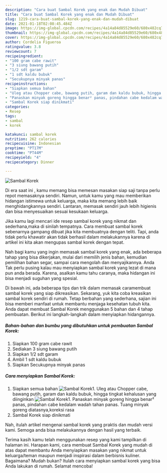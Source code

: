 ```yaml
---
description: "Cara buat Sambal Korek yang enak dan Mudah Dibuat"
title: "Cara buat Sambal Korek yang enak dan Mudah Dibuat"
slug: 1219-cara-buat-sambal-korek-yang-enak-dan-mudah-dibuat
date: 2021-01-18T02:08:45.484Z
image: https://img-global.cpcdn.com/recipes/4a14a84d85529e60/680x482cq70/sambal-korek-foto-resep-utama.jpg
thumbnail: https://img-global.cpcdn.com/recipes/4a14a84d85529e60/680x482cq70/sambal-korek-foto-resep-utama.jpg
cover: https://img-global.cpcdn.com/recipes/4a14a84d85529e60/680x482cq70/sambal-korek-foto-resep-utama.jpg
author: Cordelia Figueroa
ratingvalue: 3.8
reviewcount: 7
recipeingredient:
- "100 gram cabe rawit"
- "3 siung bawang putih"
- "1/2 sdt garam"
- "1 sdt kaldu bubuk"
- "Secukupnya minyak panas"
recipeinstructions:
- "Siapkan semua bahan"
- "Uleg atau Chopper cabe, bawang putih, garam dan kaldu bubuk, hingga tingkat kehalusan yang diinginkan"
- "Panaskan minyak goreng hingga benar² panas, pindahan cabe kedalam wadah tahan panas. Tuang minyak goreng diatasnya,koreksi rasa"
- "Sambal Korek siap dinikmati"
categories:
- Resep
tags:
- sambal
- korek

katakunci: sambal korek 
nutrition: 262 calories
recipecuisine: Indonesian
preptime: "PT17M"
cooktime: "PT44M"
recipeyield: "4"
recipecategory: Dinner

---
```



![Sambal Korek](https://img-global.cpcdn.com/recipes/4a14a84d85529e60/680x482cq70/sambal-korek-foto-resep-utama.jpg)

Di era  saat ini , kamu memang bisa memesan masakan siap saji tanpa perlu repot memasaknya sendiri. Namun, untuk kamu yang mau memberikan hidangan istimewa untuk keluarga, maka kita memang lebih baik menghidangkannya sendiri. Lantaran, memasak sendiri jauh lebih higienis dan bisa menyesuaikan sesuai kesukaan keluarga.

Jika kamu lagi mencari ide resep sambal korek yang nikmat dan sederhana,maka di sinilah tempatnya. Cara membuat sambal korek  sebenarnya gampang dibuat jika kita membuatnya dengan teliti. Tapi, anda tidak perlu khawatir akan tidak berhasil dalam melakukannya 
karena di artikel ini kita akan mengupas sambal korek dengan tepat.  



Nah bagi kamu yang ingin memasak sambal korek yang enak, ada beberapa tahap yang bisa dikerjakan, mulai dari memilih jenis bahan, kemudian pemilihan bahan segar, sampai cara mengolah dan menyajikannya. Anda Tak perlu pusing kalau mau menyiapkan sambal korek yang lezat di mana pun anda berada. Karena, asalkan kamu  tahu caranya, maka hidangan ini bisa menjadi suguhan yang spesial.

Di bawah ini, ada beberapa tips dan trik dalam memasak caramembuat sambal korek yang siap dikreasikan. Sekarang, yuk kita coba kreasikan sambal korek sendiri di rumah. Tetap berbahan yang sederhana, sajian ini bisa memberi manfaat untuk membantu menjaga kesehatan tubuh kita. Anda dapat membuat Sambal Korek menggunakan 5 bahan dan 4 tahap pembuatan. Berikut ini langkah-langkah dalam menyiapkan hidangannya.

<!--inarticleads1-->

##### Bahan-bahan dan bumbu yang dibutuhkan untuk pembuatan Sambal Korek:

1. Siapkan 100 gram cabe rawit
1. Sediakan 3 siung bawang putih
1. Siapkan 1/2 sdt garam
1. Ambil 1 sdt kaldu bubuk
1. Siapkan Secukupnya minyak panas




<!--inarticleads2-->

##### Cara menyiapkan Sambal Korek:

1. Siapkan semua bahan
<img src="https://img-global.cpcdn.com/steps/4098e89b162751ae/160x128cq70/sambal-korek-langkah-memasak-1-foto.jpg" alt="Sambal Korek">1. Uleg atau Chopper cabe, bawang putih, garam dan kaldu bubuk, hingga tingkat kehalusan yang diinginkan
<img src="https://img-global.cpcdn.com/steps/3118c0b734190bf1/160x128cq70/sambal-korek-langkah-memasak-2-foto.jpg" alt="Sambal Korek">1. Panaskan minyak goreng hingga benar² panas, pindahan cabe kedalam wadah tahan panas. Tuang minyak goreng diatasnya,koreksi rasa
1. Sambal Korek siap dinikmati




Nah, itulah artikel mengenai  sambal korek  yang praktis dan mudah versi kami. Semoga anda bisa melakukannya dengan hasil yang terbaik. 

Terima kasih kamu telah menggunakan resep yang kami tampilkan di halaman ini. Harapan kami, cara membuat  Sambal Korek yang mudah di atas dapat membantu Anda menyiapkan masakan yang nikmat untuk keluarga/teman maupun menjadi inspirasi dalam berbisnis kuliner. Bagaimana? Mudah bukan? Itulah cara menyiapkan sambal korek yang bisa Anda lakukan di rumah. Selamat mencoba!

